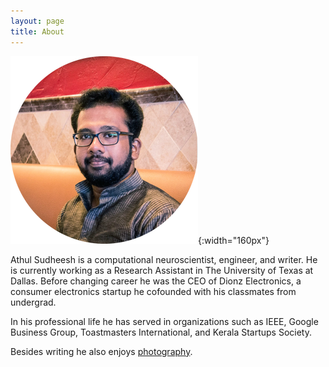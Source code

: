 ```yaml
---
layout: page
title: About
---
```


![Title alt <>](/images/bio-photo.png){:width="160px"}  

Athul Sudheesh is a computational neuroscientist, engineer, and writer. He is currently working as a Research Assistant in The University of Texas at Dallas. Before changing career he was the CEO of Dionz Electronics, a consumer electronics startup he cofounded with his classmates from undergrad.

In his professional life he has served in organizations such as IEEE, Google Business Group, Toastmasters International, and Kerala Startups Society.

Besides writing he also enjoys [photography](https://www.instagram.com/athulsudheesh/).
